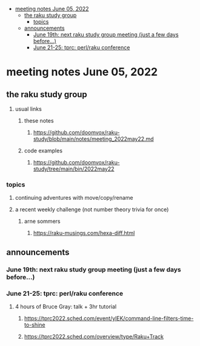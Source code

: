 - [meeting notes June 05, 2022](#orgde5a4d9)
  - [the raku study group](#orgd6fa46b)
    - [topics](#org56791a3)
  - [announcements](#org5e42216)
    - [June 19th: next raku study group meeting (just a few days before&#x2026;)](#org24a9ba1)
    - [June 21-25: tprc: perl/raku conference](#org7dcbba3)


<a id="orgde5a4d9"></a>

# meeting notes June 05, 2022


<a id="orgd6fa46b"></a>

## the raku study group

1.  usual links

    1.  these notes
    
        1.  <https://github.com/doomvox/raku-study/blob/main/notes/meeting_2022may22.md>
    
    2.  code examples
    
        1.  <https://github.com/doomvox/raku-study/tree/main/bin/2022may22>


<a id="org56791a3"></a>

### topics

1.  continuing adventures with move/copy/rename

2.  a recent weekly challenge (not number theory trivia for once)

    1.  arne sommers
    
        1.  <https://raku-musings.com/hexa-diff.html>


<a id="org5e42216"></a>

## announcements


<a id="org24a9ba1"></a>

### June 19th: next raku study group meeting (just a few days before&#x2026;)


<a id="org7dcbba3"></a>

### June 21-25: tprc: perl/raku conference

1.  4 hours of Bruce Gray: talk + 3hr tutorial

    1.  <https://tprc2022.sched.com/event/ylEK/command-line-filters-time-to-shine>
    
    2.  <https://tprc2022.sched.com/overview/type/Raku+Track>

